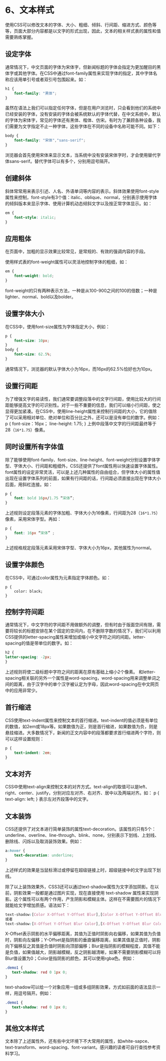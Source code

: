 # 6、文本样式

使用CSS可以修改文本的字体、大小、粗细、倾斜、行间距、缩进方式、颜色等等，页面大部分内容都是以文字的形式出现，因此，文本的相关样式表的属性和值需要熟练掌握。

## 设定字体 <a id="&#x8BBE;&#x5B9A;&#x5B57;&#x4F53;"></a>

通常情况下，中文页面的字体为宋体字，但新闻标题的字体会指定为更加醒目的黑体字或其他字体。在CSS中通过font-family属性来实现字体的指定，其中字体名称应该用单引号或者双引号包围起来。如：

```css
h1 {
    font-family: "黑体";
}
```

虽然在语法上我们可以指定任何字体，但是在用户浏览时，只会看到他们的系统中已经安装的字体，没有安装的字体会被系统默认的字体代替，在中文系统中，默认的字体为宋体字，常见的字体还有黑体、楷体、仿宋。有时为了兼顾各种设备，我们需要为文字指定不止一种字体，这些字体在不同的设备中名称可能不同。如下：

```css
body {
    font-family: "宋体","sans-serif";
}
```

浏览器会首先使用宋体来显示文本，当系统中没有安装宋体字时，才会使用替代字体sans-serif。替代字体可以有多个，分别用逗号隔开。

## 创建斜体 <a id="&#x521B;&#x5EFA;&#x659C;&#x4F53;"></a>

斜体常常用来表示引述、人名、外语单词等内容的表示。斜体效果使用font-style属性来控制，font-style有3个值：italic、oblique、normal，分别表示使用字体的倾斜版本来显示字体、使用计算机动态倾斜文字以及按正常字体显示。如：

```css
em {
    font-style: italic;
}
```

## 应用粗体 <a id="&#x5E94;&#x7528;&#x7C97;&#x4F53;"></a>

在页面中，加粗的显示效果比较常见，是常规的、有效的强调内容的手段。

使用样式表的font-weight属性可以灵活地控制字体的粗细，如：

```css
em {
    font-weight: bold;
}
```

font-weight的只有两种表示方法，一种是从100-900之间的100的倍数；一种是lighter、normal、bold以及bolder。

## 设置字体大小 <a id="&#x8BBE;&#x7F6E;&#x5B57;&#x4F53;&#x5927;&#x5C0F;"></a>

在CSS中，使用font-size属性为字体指定大小，例如：

```css
p {
    font-size: 10px;
}
body {
    font-size: 62.5%;
}
```

通常情况下，浏览器的默认字体大小为16px，而16px的62.5\%恰好也为10px。

## 设置行间距 <a id="&#x8BBE;&#x7F6E;&#x884C;&#x95F4;&#x8DDD;"></a>

为了增强文字的易读性，我们通常要调整段落中的文字行间距，使用比较大的行间距能够提高文字的可识别性。对于一些不重要的信息，我们可以缩小行间距，使之显得更加紧凑。在CSS中，使用line-height属性来控制行间距的大小，它的值除了可以采用相对单位、绝对单位和百分比之外，还可以是没有单位的数字。例如： p { font-size：16px； line-height: 1.75; } 上例中段落中文字的行间距最终等于28（`16*1.75`）像素。

## 同时设置所有字体值 <a id="&#x540C;&#x65F6;&#x8BBE;&#x7F6E;&#x6240;&#x6709;&#x5B57;&#x4F53;&#x503C;"></a>

除了能够使用font-family、font-size、line-height、font-weight分别设置字体字型、字体大小、行间距和粗细外，CSS还提供了font属性用以快速设置字体属性。font属性的设定非常灵活，可以是上述几种属性的自由组合，但字体大小的属性值出现在设置字体系列的前面，如果有行间距的话，行间距必须直接出现在字体大小后面，用斜杠连接。如：

```css
p {
    font: bold 16px/1.75 “宋体”;
}
```

上述规则设定段落元素的字体加粗、字体大小为16像素，行间距为28（`16*1.75`）像素，采用宋体字型。再如：

```css
p {
    font: 16px “宋体” ;
}
```

上述规格规定段落元素采用宋体字型、字体大小为16px，其他属性为normal。

## 设置字体颜色 <a id="&#x8BBE;&#x7F6E;&#x5B57;&#x4F53;&#x989C;&#x8272;"></a>

在CSS中，可通过color属性为元素指定字体颜色。如：

```text
p {
    color: black;
}
```

## 控制字符间距 <a id="&#x63A7;&#x5236;&#x5B57;&#x7B26;&#x95F4;&#x8DDD;"></a>

通常情况下，中文字符的字间距不用做额外的调整，但有时由于版面空间有限，需要将较长的标题安排在某个固定的空间内，在不删除字数的情况下，我们可以利用CSS提供的letter-spacing属性来增加或缩小中文字符之间的间距。letter-spacing的值是带单位的数字。如：

```css
h2 {
letter-spacing: -2px;
}
```

上述规则将使二级标题中字符之间的距离在原有基础上缩小2个像素。 和letter-spacing相关联的另外一个属性是word-spacing，word-spacing用来调整单词之间的距离，由于汉字中的单个汉字被认定为字母，因此word-spacing在中文网页中的应用非常少。

## 首行缩进 <a id="&#x9996;&#x884C;&#x7F29;&#x8FDB;"></a>

CSS使用text-indent属性来控制文本的首行缩进。text-indent的值必须是有单位的数值，如2em或18px等。如果数值为正，则是首行缩进，如果数值为负，则是悬挂缩进。大多数情况下，新闻的正文内容中的段落都要求首行缩进两个字符，则可以这样设置规则：

```css
p {
    text-indent: 2em;
}
```

## 文本对齐 <a id="&#x6587;&#x672C;&#x5BF9;&#x9F50;"></a>

CSS中使用text-align来控制文本的对齐方式。text-align的取值可以是left、right、center、justify，分别对应左对齐、右对齐、居中以及两端对齐。如： p { text-align: left; } 表示左对齐段落中的文字。

## 文本装饰 <a id="&#x6587;&#x672C;&#x88C5;&#x9970;"></a>

CSS还提供了对文本进行简单装饰的属性text-decoration。该属性的只有5个：underline、overline、line-through、blink、none，分别表示下划线、上划线、删除线、闪烁以及取消装饰效果。例如：

```css
a:hover {
    text-decoration: underline;
}
```

上述样式的效果是当鼠标滑过或停留在超级链接上时，超级链接中的文字出现下划线。

除了以上装饰效果外，CSS3还可以通过text-shadow属性为文字添加阴影。在以前，阴影效果一般都是通过图片实现，现在直接使用 text-shadow 属性来实现阴影。这个属性可以有两个作用，产生阴影和模糊主体。这样在不需要图片的情况下就能给文字增加质感。语法如下：

```css
text-shadow:[Color X-Offset Y-Offset Blur],[Color X-Offset Y-Offset Blur]...
或者
text-shadow:[X-Offset Y-Offset Blur Color],[X-Offset Y-Offset Blur Color]...
```

X-Offset表示阴影的水平偏移距离，其值为正值时阴影向右偏移，如果其值为负值时，阴影向左偏移；Y-Offset是指阴影的垂直偏移距离，如果其值是正值时，阴影向下偏移反之其值是负值时阴影向顶部偏移；Blur是指阴影的模糊程度，其值不能是负值，如果值越大，阴影越模糊，反之阴影越清晰，如果不需要阴影模糊可以将Blur值设置为0；Color是指阴影的颜色，其可以使用rgba色。例如：

```css
.demo1 {
   text-shadow: red 0 1px 0;
}
```

text-shadow可以给一个对象应用一组或多组阴影效果，方式如前面的语法显示一样，用逗号隔开。例如：

```css
.demo1 {
   text-shadow: red 0 1px 0;
}
```

## 其他文本样式 <a id="&#x5176;&#x4ED6;&#x6587;&#x672C;&#x6837;&#x5F0F;"></a>

文本除了上述属性外，还有些中文环境下不大常用的属性，如white-sapce、text-transform、word-spacing、font-variant。感兴趣的读者可自行查找参考资料学习。

